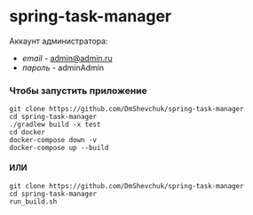 # spring-task-manager

Аккаунт администратора:
- *email* - admin@admin.ru
- *пароль* - adminAdmin

### Чтобы запустить приложение

```shell
git clone https://github.com/DmShevchuk/spring-task-manager
cd spring-task-manager
./gradlew build -x test
cd docker
docker-compose down -v
docker-compose up --build
```
#### ИЛИ

```shell
git clone https://github.com/DmShevchuk/spring-task-manager
cd spring-task-manager
run_build.sh
```
